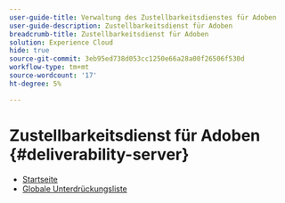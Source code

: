 ```yaml
---
user-guide-title: Verwaltung des Zustellbarkeitsdienstes für Adoben
user-guide-description: Zustellbarkeitsdienst für Adoben
breadcrumb-title: Zustellbarkeitsdienst für Adoben
solution: Experience Cloud
hide: true
source-git-commit: 3eb95ed738d053cc1250e66a28a00f26506f530d
workflow-type: tm+mt
source-wordcount: '17'
ht-degree: 5%

---
```


# Zustellbarkeitsdienst für Adoben {#deliverability-server}

* [Startseite](home.md)
* [Globale Unterdrückungsliste](global-suppression-list.md)
